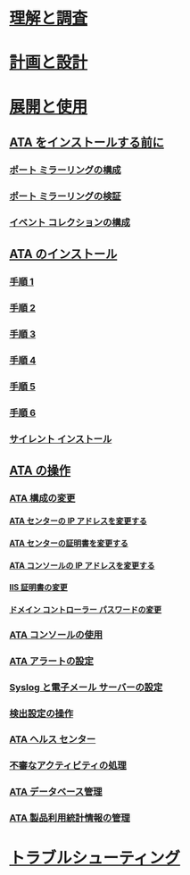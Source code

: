# [理解と調査](/advanced-threat-analytics/understand-explore/what-is-ata)
# [計画と設計](/advanced-threat-analytics/plan-design/ata-capacity-planning)
# [展開と使用](install-ata.md)
## [ATA をインストールする前に](preinstall-ata.md)
### [ポート ミラーリングの構成](configure-port-mirroring.md)
### [ポート ミラーリングの検証](validate-port-mirroring.md)
### [イベント コレクションの構成](configure-event-collection.md)
## [ATA のインストール](install-ata.md)
### [手順 1](install-ata-step1.md)
### [手順 2](install-ata-step2.md)
### [手順 3](install-ata-step3.md)
### [手順 4](install-ata-step4.md)
### [手順 5](install-ata-step5.md)
### [手順 6](install-ata-step6.md)
### [サイレント インストール](ata-silent-installation.md)
## [ATA の操作](operate-ata.md)
### [ATA 構成の変更](modifying-ata-configuration.md)
#### [ATA センターの IP アドレスを変更する](modifying-ata-config-centerip.md)
#### [ATA センターの証明書を変更する](modifying-ata-config-centercert.md)
#### [ATA コンソールの IP アドレスを変更する](modifying-ata-config-consoleip.md)
#### [IIS 証明書の変更](modifying-ata-config-iiscert.md)
#### [ドメイン コントローラー パスワードの変更](modifying-ata-config-dcpassword.md)
### [ATA コンソールの使用](working-with-ata-console.md)
### [ATA アラートの設定](setting-ata-alerts.md)
### [Syslog と電子メール サーバーの設定](setting-syslog-email-server-settings.md)
### [検出設定の操作](working-with-detection-settings.md)
### [ATA ヘルス センター](ata-health-center.md)
### [不審なアクティビティの処理](working-with-suspicious-activities.md)
### [ATA データベース管理](ata-database-management.md)
### [ATA 製品利用統計情報の管理](manage-telemetry-settings.md)
# [トラブルシューティング](/advanced-threat-analytics/troubleshoot/troubleshooting-ata-using-logs)


<!--HONumber=May16_HO4-->


